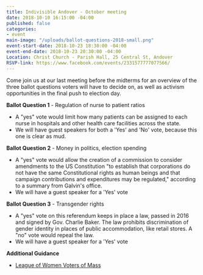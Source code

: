 ```yaml
---
title: Indivisible Andover - October meeting
date: 2018-10-10 16:15:00 -04:00
published: false
categories:
- event
main-image: "/uploads/ballot-questions-2018-small.png"
event-start-date: 2018-10-23 18:30:00 -04:00
event-end-date: 2018-10-23 20:30:00 -04:00
Location: Christ Church - Parish Hall, 25 Central St, Andover
RSVP-link: https://www.facebook.com/events/2331577777077566/
---
```


Come join us at our last meeting before the midterms for an overview of the three ballot questions voters will have to decide on, as well as activism opportunities in the final push to election day. 

**Ballot Question 1** - Regulation of nurse to patient ratios
* A "yes" vote would limit how many patients can be assigned to each nurse in hospitals and other health care facilities across the state.
* We will have guest speakers for both a 'Yes' and 'No' vote, because this one is clear as mud. 

**Ballot Question 2** - Money in politics, election spending
* A "yes" vote would allow the creation of a commission to consider amendments to the US Constitution "to establish that corporations do not have the same Constitutional rights as human beings and that campaign contributions and expenditures may be regulated," according to a summary from Galvin's office.
* We will have a guest speaker for a 'Yes' vote

**Ballot Question 3** - Transgender rights
* A "yes" vote on this referendum keeps in place a law, passed in 2016 and signed by Gov. Charlie Baker. The law prohibits discrimination of gender identity in places of public accommodation, like retail stores. A "no" vote would repeal the law.
* We will have a guest speaker for a 'Yes' vote

**Additional Guidance**
* [League of Women Voters of Mass](https://bit.ly/2nYnqbE)